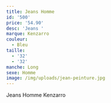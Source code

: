 ```yaml
---
title: Jeans Homme
id: '500'
price: '54.90'
desc: 'Jeans '
marque: Kenzarro
couleur:
  - Bleu
taille:
  - '32'
  - '32'
manche: Long
sexe: Homme
image: /img/uploads/jean-peinture.jpg
---
```

Jeans Homme Kenzarro

